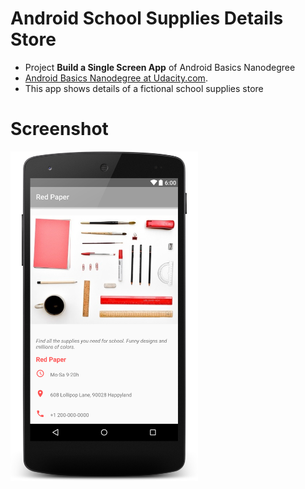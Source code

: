 # Android School Supplies Details Store
- Project **Build a Single Screen App** of Android Basics Nanodegree
- [Android Basics Nanodegree at Udacity.com](https://www.udacity.com/course/android-basics-nanodegree-by-google--nd803).
- This app shows details of a fictional school supplies store

# Screenshot
<img src="https://raw.githubusercontent.com/laramartin/android_school_supplies/master/layout-2016-08-06-133529.png" width="300"/>
